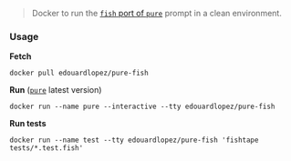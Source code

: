 
> Docker to run the [`fish` port of `pure`](https://github.com/rafaelrinaldi/pure) prompt in a clean environment.

### Usage

**Fetch**

    docker pull edouardlopez/pure-fish

**Run** ([`pure`](https://github.com/rafaelrinaldi/pure) latest version)

    docker run --name pure --interactive --tty edouardlopez/pure-fish

**Run tests**

    docker run --name test --tty edouardlopez/pure-fish 'fishtape tests/*.test.fish'
